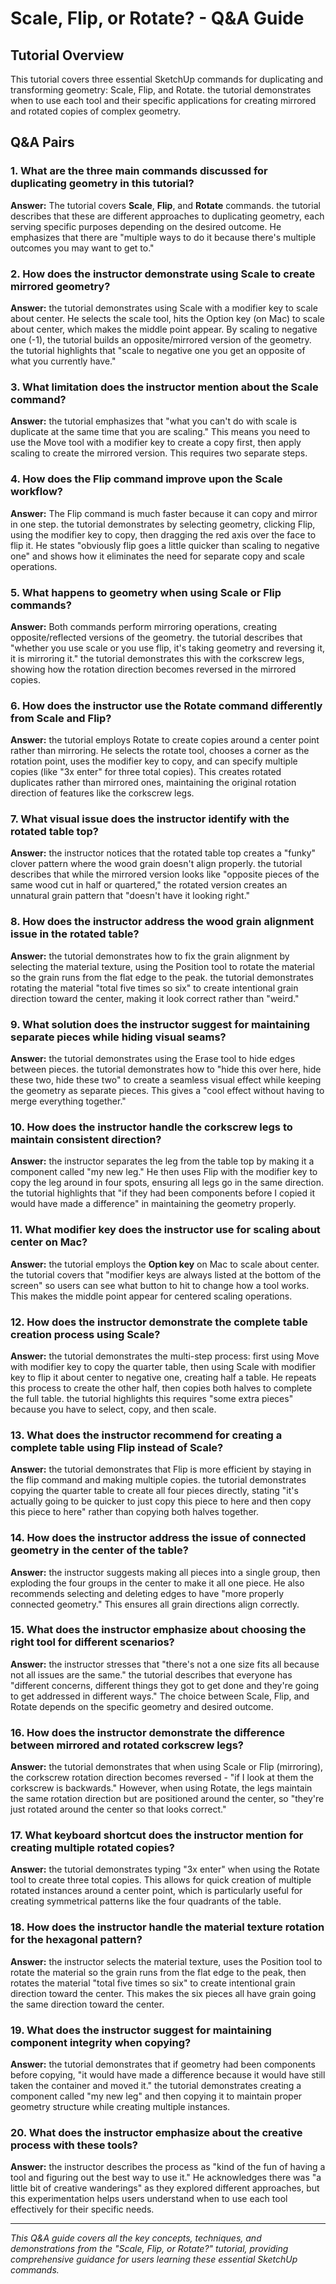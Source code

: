 # Scale, Flip, or Rotate? - Q&A Guide

## Tutorial Overview
This tutorial covers three essential SketchUp commands for duplicating and transforming geometry: Scale, Flip, and Rotate. the tutorial demonstrates when to use each tool and their specific applications for creating mirrored and rotated copies of complex geometry.

## Q&A Pairs

### 1. What are the three main commands discussed for duplicating geometry in this tutorial?
**Answer:** The tutorial covers **Scale**, **Flip**, and **Rotate** commands. the tutorial describes that these are different approaches to duplicating geometry, each serving specific purposes depending on the desired outcome. He emphasizes that there are "multiple ways to do it because there's multiple outcomes you may want to get to."

### 2. How does the instructor demonstrate using Scale to create mirrored geometry?
**Answer:** the tutorial demonstrates using Scale with a modifier key to scale about center. He selects the scale tool, hits the Option key (on Mac) to scale about center, which makes the middle point appear. By scaling to negative one (-1), the tutorial builds an opposite/mirrored version of the geometry. the tutorial highlights that "scale to negative one you get an opposite of what you currently have."

### 3. What limitation does the instructor mention about the Scale command?
**Answer:** the tutorial emphasizes that "what you can't do with scale is duplicate at the same time that you are scaling." This means you need to use the Move tool with a modifier key to create a copy first, then apply scaling to create the mirrored version. This requires two separate steps.

### 4. How does the Flip command improve upon the Scale workflow?
**Answer:** The Flip command is much faster because it can copy and mirror in one step. the tutorial demonstrates by selecting geometry, clicking Flip, using the modifier key to copy, then dragging the red axis over the face to flip it. He states "obviously flip goes a little quicker than scaling to negative one" and shows how it eliminates the need for separate copy and scale operations.

### 5. What happens to geometry when using Scale or Flip commands?
**Answer:** Both commands perform mirroring operations, creating opposite/reflected versions of the geometry. the tutorial describes that "whether you use scale or you use flip, it's taking geometry and reversing it, it is mirroring it." the tutorial demonstrates this with the corkscrew legs, showing how the rotation direction becomes reversed in the mirrored copies.

### 6. How does the instructor use the Rotate command differently from Scale and Flip?
**Answer:** the tutorial employs Rotate to create copies around a center point rather than mirroring. He selects the rotate tool, chooses a corner as the rotation point, uses the modifier key to copy, and can specify multiple copies (like "3x enter" for three total copies). This creates rotated duplicates rather than mirrored ones, maintaining the original rotation direction of features like the corkscrew legs.

### 7. What visual issue does the instructor identify with the rotated table top?
**Answer:** the instructor notices that the rotated table top creates a "funky" clover pattern where the wood grain doesn't align properly. the tutorial describes that while the mirrored version looks like "opposite pieces of the same wood cut in half or quartered," the rotated version creates an unnatural grain pattern that "doesn't have it looking right."

### 8. How does the instructor address the wood grain alignment issue in the rotated table?
**Answer:** the tutorial demonstrates how to fix the grain alignment by selecting the material texture, using the Position tool to rotate the material so the grain runs from the flat edge to the peak. the tutorial demonstrates rotating the material "total five times so six" to create intentional grain direction toward the center, making it look correct rather than "weird."

### 9. What solution does the instructor suggest for maintaining separate pieces while hiding visual seams?
**Answer:** the tutorial demonstrates using the Erase tool to hide edges between pieces. the tutorial demonstrates how to "hide this over here, hide these two, hide these two" to create a seamless visual effect while keeping the geometry as separate pieces. This gives a "cool effect without having to merge everything together."

### 10. How does the instructor handle the corkscrew legs to maintain consistent direction?
**Answer:** the instructor separates the leg from the table top by making it a component called "my new leg." He then uses Flip with the modifier key to copy the leg around in four spots, ensuring all legs go in the same direction. the tutorial highlights that "if they had been components before I copied it would have made a difference" in maintaining the geometry properly.

### 11. What modifier key does the instructor use for scaling about center on Mac?
**Answer:** the tutorial employs the **Option key** on Mac to scale about center. the tutorial covers that "modifier keys are always listed at the bottom of the screen" so users can see what button to hit to change how a tool works. This makes the middle point appear for centered scaling operations.

### 12. How does the instructor demonstrate the complete table creation process using Scale?
**Answer:** the tutorial demonstrates the multi-step process: first using Move with modifier key to copy the quarter table, then using Scale with modifier key to flip it about center to negative one, creating half a table. He repeats this process to create the other half, then copies both halves to complete the full table. the tutorial highlights this requires "some extra pieces" because you have to select, copy, and then scale.

### 13. What does the instructor recommend for creating a complete table using Flip instead of Scale?
**Answer:** the tutorial demonstrates that Flip is more efficient by staying in the flip command and making multiple copies. the tutorial demonstrates copying the quarter table to create all four pieces directly, stating "it's actually going to be quicker to just copy this piece to here and then copy this piece to here" rather than copying both halves together.

### 14. How does the instructor address the issue of connected geometry in the center of the table?
**Answer:** the instructor suggests making all pieces into a single group, then exploding the four groups in the center to make it all one piece. He also recommends selecting and deleting edges to have "more properly connected geometry." This ensures all grain directions align correctly.

### 15. What does the instructor emphasize about choosing the right tool for different scenarios?
**Answer:** the instructor stresses that "there's not a one size fits all because not all issues are the same." the tutorial describes that everyone has "different concerns, different things they got to get done and they're going to get addressed in different ways." The choice between Scale, Flip, and Rotate depends on the specific geometry and desired outcome.

### 16. How does the instructor demonstrate the difference between mirrored and rotated corkscrew legs?
**Answer:** the tutorial demonstrates that when using Scale or Flip (mirroring), the corkscrew rotation direction becomes reversed - "if I look at them the corkscrew is backwards." However, when using Rotate, the legs maintain the same rotation direction but are positioned around the center, so "they're just rotated around the center so that looks correct."

### 17. What keyboard shortcut does the instructor mention for creating multiple rotated copies?
**Answer:** the tutorial demonstrates typing "3x enter" when using the Rotate tool to create three total copies. This allows for quick creation of multiple rotated instances around a center point, which is particularly useful for creating symmetrical patterns like the four quadrants of the table.

### 18. How does the instructor handle the material texture rotation for the hexagonal pattern?
**Answer:** the instructor selects the material texture, uses the Position tool to rotate the material so the grain runs from the flat edge to the peak, then rotates the material "total five times so six" to create intentional grain direction toward the center. This makes the six pieces all have grain going the same direction toward the center.

### 19. What does the instructor suggest for maintaining component integrity when copying?
**Answer:** the tutorial demonstrates that if geometry had been components before copying, "it would have made a difference because it would have still taken the container and moved it." the tutorial demonstrates creating a component called "my new leg" and then copying it to maintain proper geometry structure while creating multiple instances.

### 20. What does the instructor emphasize about the creative process with these tools?
**Answer:** the instructor describes the process as "kind of the fun of having a tool and figuring out the best way to use it." He acknowledges there was "a little bit of creative wanderings" as they explored different approaches, but this experimentation helps users understand when to use each tool effectively for their specific needs.

---

*This Q&A guide covers all the key concepts, techniques, and demonstrations from the "Scale, Flip, or Rotate?" tutorial, providing comprehensive guidance for users learning these essential SketchUp commands.* 